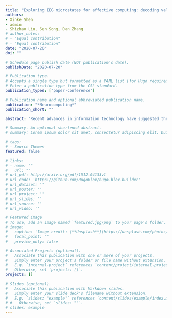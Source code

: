 ```yaml
---
title: "Exploring EEG microstates for affective computing: decoding valence and arousal experiences during video watching"
authors:
- Xinke Shen
- admin
- Shizhao Liu, Sen Song, Dan Zhang
# author_notes:
# - "Equal contribution"
# - "Equal contribution"
date: "2020-07-20"
doi: ""

# Schedule page publish date (NOT publication's date).
publishDate: "2020-07-20"

# Publication type.
# Accepts a single type but formatted as a YAML list (for Hugo requirements).
# Enter a publication type from the CSL standard.
publication_types: ["paper-conference"]

# Publication name and optional abbreviated publication name.
publication: "*Neurocomputing*"
publication_short: ""

abstract: "Recent advances in information technology have suggested the potential possibility to assess an individual's personality automatically. The present study proposed and implemented an EEG-based personality assessment method for quantitative evaluation of people's Big Five personality. EEG data were collected from 66 participants, while they watched a total number of 28 video clips covering 9 typical emotion categories of amusement, joy, inspiration, tenderness, anger, disgust, fear, sadness and neutral. Regression analyses were performed to predict the participants' Big Five personality trait scores using the EEG responses to these emotional video clips. A nested leave-one-out cross-validation procedure was employed with a sparse feature selection strategy to evaluate the out-of-sample personality assessment performance. The established EEG-based regression models could effectively predict the participants' self-reported personality trait scores. The prediction accuracies, measured as the correlations between the EEG-predicted personality trait scores and the self-reported scores, were 0.71, 0.72, 0.86, 0.71, and 0.82 for agreeableness, conscientiousness, neuroticism, openness and extraversion, respectively. A series of tests from both the internal and external validity perspective further showed that a good reliability of the obtained results. These results suggest the proposed method as a promising alternative to conventional personality questionnaires."

# Summary. An optional shortened abstract.
# summary: Lorem ipsum dolor sit amet, consectetur adipiscing elit. Duis posuere tellus ac convallis placerat. Proin tincidunt magna sed ex sollicitudin condimentum.

# tags:
# - Source Themes
featured: false

# links:
# - name: ""
#   url: ""
# url_pdf: http://arxiv.org/pdf/1512.04133v1
# url_code: 'https://github.com/HugoBlox/hugo-blox-builder'
# url_dataset: ''
# url_poster: ''
# url_project: ''
# url_slides: ''
# url_source: ''
# url_video: ''

# Featured image
# To use, add an image named `featured.jpg/png` to your page's folder. 
# image:
#   caption: 'Image credit: [**Unsplash**](https://unsplash.com/photos/jdD8gXaTZsc)'
#   focal_point: ""
#   preview_only: false

# Associated Projects (optional).
#   Associate this publication with one or more of your projects.
#   Simply enter your project's folder or file name without extension.
#   E.g. `internal-project` references `content/project/internal-project/index.md`.
#   Otherwise, set `projects: []`.
projects: []

# Slides (optional).
#   Associate this publication with Markdown slides.
#   Simply enter your slide deck's filename without extension.
#   E.g. `slides: "example"` references `content/slides/example/index.md`.
# #   Otherwise, set `slides: ""`.
# slides: example
---
```

<!-- 
{{% callout note %}}
Click the *Cite* button above to demo the feature to enable visitors to import publication metadata into their reference management software.
{{% /callout %}}

{{% callout note %}}
Create your slides in Markdown - click the *Slides* button to check out the example.
{{% /callout %}}

Add the publication's **full text** or **supplementary notes** here. You can use rich formatting such as including [code, math, and images](https://docs.hugoblox.com/content/writing-markdown-latex/). -->
